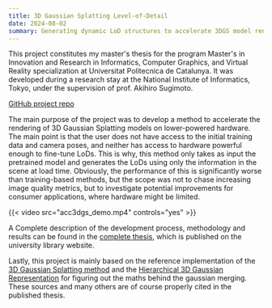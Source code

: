 ```yaml
---
title: 3D Gaussian Splatting Level-of-Detail
date: 2024-08-02
summary: Generating dynamic LoD structures to accelerate 3DGS model rendering
---
```


This project constitutes my master's thesis for the program Master's in Innovation and Research in Informatics, Computer Graphics, and Virtual Reality specialization at Universitat Politecnica de Catalunya. It was developed during a research stay at the National Institute of Informatics, Tokyo, under the supervision of prof. Akihiro Sugimoto.

[GitHub project repo](https://github.com/StanciulescuAndrei/AccelerateGS)

The main purpose of the project was to develop a method to accelerate the rendering of 3D Gaussian Splatting models on lower-powered hardware. The main point is that the user does not have access to the initial training data and camera poses, and neither has access to hardware powerful enough to fine-tune LoDs. This is why, this method only takes as input the pretrained model and generates the LoDs using only the information in the scene at load time. Obviously, the performance of this is significantly worse than training-based methods, but the scope was not to chase increasing image quality metrics, but to investigate potential improvements for consumer applications, where hardware might be limited.

{{< video src="acc3dgs_demo.mp4" controls="yes" >}}

A Complete description of the development process, methodology and results can be found in the [complete thesis](http://hdl.handle.net/2117/420313), which is published on the university library website.

Lastly, this project is mainly based on the reference implementation of the [3D Gaussian Splatting method](https://github.com/graphdeco-inria/gaussian-splatting) and the [Hierarchical 3D Gaussian Representation](https://github.com/graphdeco-inria/hierarchical-3d-gaussians) for figuring out the maths behind the gaussian merging. These sources and many others are of course properly cited in the published thesis.

<!--more-->
